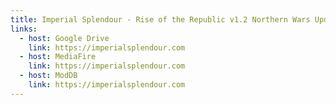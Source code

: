 ```yaml
---
title: Imperial Splendour - Rise of the Republic v1.2 Northern Wars Update
links:
  - host: Google Drive
    link: https://imperialsplendour.com
  - host: MediaFire
    link: https://imperialsplendour.com
  - host: ModDB
    link: https://imperialsplendour.com
---
```


